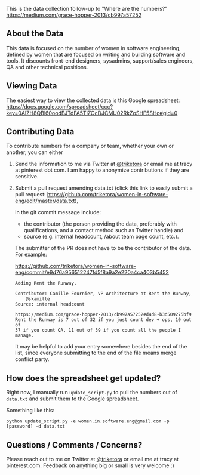 This is the data collection follow-up to "Where are the numbers?"
https://medium.com/grace-hopper-2013/cb997a57252

About the Data
--------------
This data is focused on the number of women in software engineering, defined by women that are focused on writing and building software and tools. 
It discounts front-end designers, sysadmins, support/sales engineers, QA and other technical positions. 


Viewing Data
------------
The easiest way to view the collected data is this Google spreadsheet:
https://docs.google.com/spreadsheet/ccc?key=0AlZH8QBl60oodEJTdFA5TlZOcDJCMU02RkZoSHF5SHc#gid=0


Contributing Data
-----------------

To contribute numbers for a company or team, whether your own or
another, you can either

1. Send the information to me via Twitter at <a href="https://twitter.com/triketora">@triketora</a> or email me 
at tracy at pinterest dot com. I am happy to anonymize contributions
if they are sensitive.

2. Submit a pull request amending data.txt (click this link to easily submit a pull request: https://github.com/triketora/women-in-software-eng/edit/master/data.txt), 

    in the git commit message include:
    * the contributor (the person providing the data, preferably with qualifications, and a contact method such as Twitter handle) and 
    * source (e.g. internal headcount, /about team page count, etc.). 

    The submitter of the PR does not have to be the contributor of the data. For example:

    https://github.com/triketora/women-in-software-eng/commit/e9d76a956512247fd5f8a9a2e220a4ca403b5452
    ```
    Adding Rent the	Runway.
    
    Contributor: Camille Fournier, VP Architecture at Rent the Runway,
        @skamille
    Source: internal headcount
    
    https://medium.com/grace-hopper-2013/cb997a57252#d4d8-b3d509275bf9
    Rent the Runway is 7 out of 32 if you just count dev + ops, 10 out of
    37 if you count QA, 11 out of 39 if you count all the people I manage.
    ```

    It may be helpful to add your entry somewhere besides the end of the list, since everyone submitting to the end of the file means merge conflict party.     

How does the spreadsheet get updated?
-------------------------------------

Right now, I manually run `update_script.py` to pull the numbers out 
of `data.txt` and submit them to the Google spreadsheet.

Something like this:

    python update_script.py -e women.in.software.eng@gmail.com -p [password] -d data.txt


Questions / Comments / Concerns?
--------------------------------
Please reach out to me on Twitter at <a href="https://twitter.com/triketora">@triketora</a> or email me at tracy 
at pinterest.com. Feedback on anything big or small is very welcome :) 
